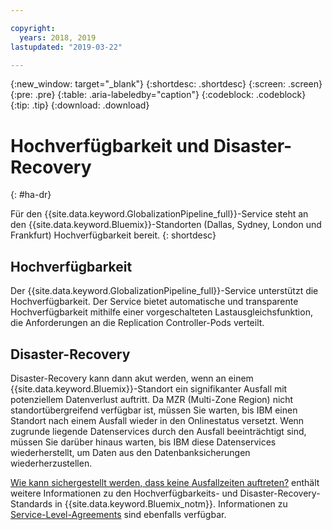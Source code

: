 ```yaml
---

copyright:
  years: 2018, 2019
lastupdated: "2019-03-22"

---
```


{:new_window: target="_blank"}
{:shortdesc: .shortdesc}
{:screen: .screen}
{:pre: .pre}
{:table: .aria-labeledby="caption"}
{:codeblock: .codeblock}
{:tip: .tip}
{:download: .download}


# Hochverfügbarkeit und Disaster-Recovery
{: #ha-dr}

Für den {{site.data.keyword.GlobalizationPipeline_full}}-Service steht an den {{site.data.keyword.Bluemix}}-Standorten (Dallas, Sydney, London und Frankfurt) Hochverfügbarkeit bereit.
{: shortdesc}

## Hochverfügbarkeit

Der {{site.data.keyword.GlobalizationPipeline_full}}-Service unterstützt die Hochverfügbarkeit. Der Service bietet automatische und transparente Hochverfügbarkeit mithilfe einer vorgeschalteten Lastausgleichsfunktion, die Anforderungen an die Replication Controller-Pods verteilt. 

## Disaster-Recovery

Disaster-Recovery kann dann akut werden, wenn an einem {{site.data.keyword.Bluemix}}-Standort ein signifikanter Ausfall mit potenziellem Datenverlust auftritt. Da MZR (Multi-Zone Region) nicht standortübergreifend verfügbar ist, müssen Sie warten, bis IBM einen Standort nach einem Ausfall wieder in den Onlinestatus versetzt. Wenn zugrunde liegende Datenservices durch den Ausfall beeinträchtigt sind, müssen Sie darüber hinaus warten, bis IBM diese Datenservices wiederherstellt, um Daten aus den Datenbanksicherungen wiederherzustellen. 

[Wie kann sichergestellt werden, dass keine Ausfallzeiten auftreten?](/docs/overview?topic=overview-zero-downtime#zero-downtime) enthält weitere Informationen zu den Hochverfügbarkeits- und Disaster-Recovery-Standards in {{site.data.keyword.Bluemix_notm}}. Informationen zu [Service-Level-Agreements](/docs/overview?topic=overview-zero-downtime#SLAs) sind ebenfalls verfügbar.   














